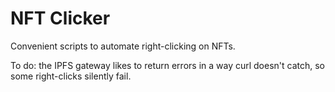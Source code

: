 # NFT Clicker

Convenient scripts to automate right-clicking on NFTs.

To do: the IPFS gateway likes to return errors in a way curl doesn't catch, so some right-clicks silently fail.
